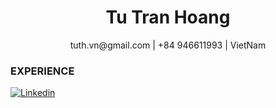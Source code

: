 # <center>Tu Tran Hoang</center>
<p style="text-align:center"> tuth.vn@gmail.com | +84 946611993 | VietNam </p>

### EXPERIENCE



[![Linkedin](https://static.licdn.com/aero-v1/sc/h/47josflhxdz9o3v227aa72l1p)](https://www.linkedin.com/in/tuthvn)
